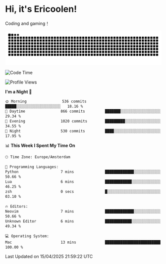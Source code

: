 # Hi, it's Ericoolen!
Coding and gaming！

<picture>
  <source media="(prefers-color-scheme: dark)" srcset="https://raw.githubusercontent.com/Eric-Song-Nop/Eric-Song-Nop/output/github-contribution-grid-snake-dark.svg">
  <source media="(prefers-color-scheme: light)" srcset="https://raw.githubusercontent.com/Eric-Song-Nop/Eric-Song-Nop/output/github-contribution-grid-snake.svg">
  <img alt="github contribution grid snake animation" src="https://raw.githubusercontent.com/Eric-Song-Nop/Eric-Song-Nop/output/github-contribution-grid-snake.svg">
</picture>

<!--START_SECTION:waka-->
![Code Time](http://img.shields.io/badge/Code%20Time-1%2C806%20hrs%209%20mins-blue)

![Profile Views](http://img.shields.io/badge/Profile%20Views-1-blue)

**I'm a Night 🦉** 

```text
🌞 Morning                536 commits         █████░░░░░░░░░░░░░░░░░░░░   18.16 % 
🌆 Daytime                866 commits         ███████░░░░░░░░░░░░░░░░░░   29.34 % 
🌃 Evening                1020 commits        █████████░░░░░░░░░░░░░░░░   34.55 % 
🌙 Night                  530 commits         ████░░░░░░░░░░░░░░░░░░░░░   17.95 % 
```


📊 **This Week I Spent My Time On** 

```text
🕑︎ Time Zone: Europe/Amsterdam

💬 Programming Languages: 
Python                   7 mins              █████████████░░░░░░░░░░░░   50.66 % 
Lua                      6 mins              ████████████░░░░░░░░░░░░░   46.25 % 
zsh                      0 secs              █░░░░░░░░░░░░░░░░░░░░░░░░   03.10 % 

🔥 Editors: 
Neovim                   7 mins              █████████████░░░░░░░░░░░░   50.66 % 
Unknown Editor           6 mins              ████████████░░░░░░░░░░░░░   49.34 % 

💻 Operating System: 
Mac                      13 mins             █████████████████████████   100.00 % 
```


 Last Updated on 15/04/2025 21:59:22 UTC
<!--END_SECTION:waka-->
